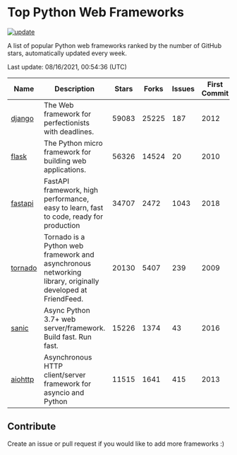 # Top Python Web Frameworks

[![update](https://github.com/sunnysid3up/python-web-frameworks/actions/workflows/update.yml/badge.svg)](https://github.com/sunnysid3up/python-web-frameworks/actions/workflows/update.yml)

A list of popular Python web frameworks ranked by the number of GitHub stars, automatically updated every week.

Last update: 08/16/2021, 00:54:36 (UTC)

| Name          | Description          | Stars                     | Forks          | Issues               | First Commit        | Last Commit         |
|---------------|----------------------|---------------------------|----------------|----------------------|---------------------|---------------------|
| [django](https://github.com/django/django) | The Web framework for perfectionists with deadlines. | 59083 | 25225 | 187 | 2012 | 2021-08-16 |
| [flask](https://github.com/pallets/flask) | The Python micro framework for building web applications. | 56326 | 14524 | 20 | 2010 | 2021-08-16 |
| [fastapi](https://github.com/tiangolo/fastapi) | FastAPI framework, high performance, easy to learn, fast to code, ready for production | 34707 | 2472 | 1043 | 2018 | 2021-08-16 |
| [tornado](https://github.com/tornadoweb/tornado) | Tornado is a Python web framework and asynchronous networking library, originally developed at FriendFeed. | 20130 | 5407 | 239 | 2009 | 2021-08-15 |
| [sanic](https://github.com/sanic-org/sanic) | Async Python 3.7+ web server/framework. Build fast. Run fast. | 15226 | 1374 | 43 | 2016 | 2021-08-15 |
| [aiohttp](https://github.com/aio-libs/aiohttp) | Asynchronous HTTP client/server framework for asyncio and Python | 11515 | 1641 | 415 | 2013 | 2021-08-15 |

## Contribute 

Create an issue or pull request if you would like to add more frameworks :)
